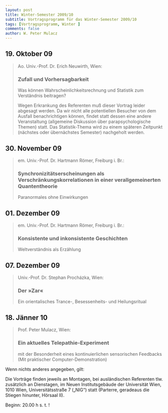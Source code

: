 ```yaml
---
layout: post
title: Winter-Semester 2009/10
subtitle: Vortragsprogramm für das Winter-Semester 2009/10
tags: [Vortragsprogramm, Winter ]
comments: false
author: W. Peter Mulacz
---
```


## 19. Oktober 09
> Ao. Univ.-Prof. Dr. Erich Neuwirth, Wien:
> ### Zufall und Vorhersagbarkeit
> Was können Wahrscheinlichkeitsrechnung und Statistik zum Verständnis beitragen?
> 
>Wegen Erkrankung des Referenten muß dieser Vortrag leider abgesagt werden. Da wir nicht alle potentiellen Besucher von dem Ausfall benachrichtigen können, findet statt dessen eine andere Veranstaltung (allgemeine Diskussion über parapsychologische Themen) statt. Das Statistik-Thema wird zu einem späteren Zeitpunkt (nächstes oder übernächstes Semester) nachgeholt werden.


## 30. November 09
> em. Univ.-Prof. Dr. Hartmann Römer, Freiburg i. Br.:
> ### Synchronizitätserscheinungen als Verschränkungskorrelationen in einer verallgemeinerten Quantentheorie
> Paranormales ohne Einwirkungen


## 01. Dezember 09
> em. Univ.-Prof. Dr. Hartmann Römer, Freiburg i. Br.:
> ### Konsistente und inkonsistente Geschichten
> Weltverständnis als Erzählung


## 07. Dezember 09
> Univ.-Prof. Dr. Stephan Procházka, Wien:
> ### Der »Zar«
> Ein orientalisches Trance-, Besessenheits- und Heilungsritual


## 18. Jänner 10
> Prof. Peter Mulacz, Wien:
> ### Ein aktuelles Telepathie-Experiment
> mit der Besonderheit eines kontinuierlichen sensorischen Feedbacks
> (Mit praktischer Computer-Demonstration)




Wenn nichts anderes angegeben, gilt:

Die Vorträge finden jeweils an Montagen, bei ausländischen Referenten tlw. zusätzlich an Dienstagen, im Neuen Institutsgebäude der Universität Wien,   1010 Wien,   Universitätsstraße 7 („NIG“) statt  (Parterre, geradeaus die Stiegen hinunter, Hörsaal II).


Beginn:   20.00 h s. t. !
